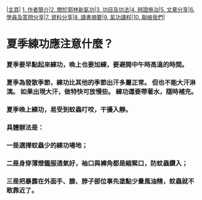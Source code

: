 |[主頁](/README.md)| [1. 作者簡介](/a10.md)|[2. 關於郭林新氣功](/a1.md)|[3. 功目及功法](/a2.md)|[4. 辨證施治](/a3.md)|[5. 文章分享](/a5.md)|[6. 學員及答問分享](/a6.md)|[7. 資料分享](/a7.md)|[8. 讀書摘要](/a4.md)|[9. 氣功課程](/郭林新氣功課程.md)|[10. 聯絡我們](/a9.md)|

# 夏季練功應注意什麼？

### 夏季要早點起來練功，晚上也要加練，要避開中午時高溫的時間。

### 夏季為發散季節，練功比其他的季節出汗多屬正常。 但也不能大汗淋漓。 如果出現大汗，做特快可放慢些。 練功還要帶著水，隨時補充。

### 夏季晚上練功，易受到蚊蟲叮咬，干擾入靜。

### 具體辦法是：
### 一是選擇蚊蟲少的練功場地；
### 二是身穿薄燈籠服透氣好，袖口與褲角都是縮緊口，防蚊蟲鑽入；
### 三是把暴露在外面手、臉、脖子部位事先塗點少量風油精，蚊蟲就不敢靠近了。 
